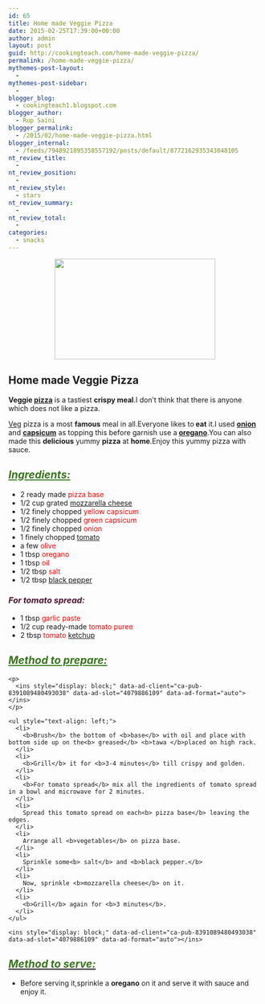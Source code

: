 ```yaml
---
id: 65
title: Home made Veggie Pizza
date: 2015-02-25T17:39:00+00:00
author: admin
layout: post
guid: http://cookingteach.com/home-made-veggie-pizza/
permalink: /home-made-veggie-pizza/
mythemes-post-layout:
  - 
mythemes-post-sidebar:
  - 
blogger_blog:
  - cookingteach1.blogspot.com
blogger_author:
  - Rup Saini
blogger_permalink:
  - /2015/02/home-made-veggie-pizza.html
blogger_internal:
  - /feeds/7948921895358557192/posts/default/8772162935343048105
nt_review_title:
  - 
nt_review_position:
  - 
nt_review_style:
  - stars
nt_review_summary:
  - 
nt_review_total:
  - 
categories:
  - snacks
---
```

<div style="clear: both; text-align: center;">
</p>

<div style="clear: both; text-align: center;">
  <a style="margin-left: 1em; margin-right: 1em;" href="http://1.bp.blogspot.com/-4lBfOA1KCdY/VO35PDl_EGI/AAAAAAAAAG8/krZ6cpysTaM/s1600/1.jpg"><img src="http://1.bp.blogspot.com/-4lBfOA1KCdY/VO35PDl_EGI/AAAAAAAAAG8/krZ6cpysTaM/s1600/1.jpg" alt="" width="320" height="200" border="0" /></a>
</p>

<h2 dir="ltr" style="text-align: left;">
  Home made Veggie Pizza
</h2>

<div style="text-align: left;">
  <b>Veggie <a class="zem_slink" title="Pizza" href="http://en.wikipedia.org/wiki/Pizza" target="_blank" rel="wikipedia">pizza</a></b> is a tastiest <b>crispy meal</b>.I don&#8217;t think that there is anyone which does not like a pizza.
</p>

<div style="text-align: left;">
  <a class="zem_slink" title="Vegetable" href="http://en.wikipedia.org/wiki/Vegetable" target="_blank" rel="wikipedia">Veg</a> pizza is a most <b>famous</b> meal in all.Everyone likes to<b> eat</b> it.I used <b><a class="zem_slink" title="Onion" href="http://en.wikipedia.org/wiki/Onion" target="_blank" rel="wikipedia">onion</a></b> and <b><a class="zem_slink" title="Capsicum" href="http://en.wikipedia.org/wiki/Capsicum" target="_blank" rel="wikipedia">capsicum</a></b> as topping this before garnish use a<b> <a class="zem_slink" title="Oregano" href="http://en.wikipedia.org/wiki/Oregano" target="_blank" rel="wikipedia">oregano</a></b>.You can also made this <b>delicious</b> yummy <b>pizza</b> at <b>home</b>.Enjoy this yummy pizza with sauce.
</p>

<h2 style="text-align: left;">
  <i><span style="color: #38761d;"><u>Ingredients:</u></span></i>
</h2>

<p>
  <ul style="text-align: left;">
    <li>
      2 ready made<span style="color: red;"> pizza base</span>
    </li>
    <li>
      1/2 cup grated<span style="color: red;"> <a class="zem_slink" title="Mozzarella" href="http://en.wikipedia.org/wiki/Mozzarella" target="_blank" rel="wikipedia">mozzarella cheese</a></span>
    </li>
    <li>
      1/2 finely chopped <span style="color: red;">yellow capsicum</span>
    </li>
    <li>
      1/2 finely chopped <span style="color: red;">green capsicum</span>
    </li>
    <li>
      1/2 finely chopped <span style="color: red;">onion</span>
    </li>
    <li>
      1 finely chopped <span style="color: red;"><a class="zem_slink" title="Tomato" href="http://en.wikipedia.org/wiki/Tomato" target="_blank" rel="wikipedia">tomato</a></span>
    </li>
    <li>
      a few <span style="color: red;">olive</span>
    </li>
    <li>
      1 tbsp <span style="color: red;">oregano</span>
    </li>
    <li>
      1 tbsp <span style="color: red;">oil</span>
    </li>
    <li>
      1/2 tbsp<span style="color: red;"> salt</span>
    </li>
    <li>
      1/2 tbsp<span style="color: red;"> <a class="zem_slink" title="Black pepper" href="http://en.wikipedia.org/wiki/Black_pepper" target="_blank" rel="wikipedia">black pepper</a></span>
    </li>
  </ul>
  
  <h3 style="text-align: left;">
    <span style="color: #4c1130;"><b><i>For tomato spread:</i></b></span>
  </h3>
</p>

<p>
  <ul style="text-align: left;">
    <li>
      1 tbsp <span style="color: red;">garlic paste</span>
    </li>
    <li>
      1/2 cup ready-made<span style="color: red;"> tomato puree</span>
    </li>
    <li>
      2 tbsp<span style="color: red;"> tomato <a class="zem_slink" title="Ketchup" href="http://en.wikipedia.org/wiki/Ketchup" target="_blank" rel="wikipedia">ketchup</a></span>
    </li>
  </ul>
  
  <h2 style="text-align: left;">
    <span style="color: #38761d;"><i><u>Method to prepare:</u></i></span>
  </h2>
  
  <p>
    <ul style="text-align: left;">
      <ul style="text-align: left;">
        <!-- post -->
      </ul>
    </ul>
    
    <p>
      <ins style="display: block;" data-ad-client="ca-pub-8391089480493038" data-ad-slot="4079886109" data-ad-format="auto"></ins>
    </p>
    
    <ul style="text-align: left;">
      <li>
        <b>Brush</b> the bottom of <b>base</b> with oil and place with bottom side up on the<b> greased</b> <b>tawa </b>placed on high rack.
      </li>
      <li>
        <b>Grill</b> it for <b>3-4 minutes</b> till crispy and golden.
      </li>
      <li>
        <b>For tomato spread</b> mix all the ingredients of tomato spread in a bowl and microwave for 2 minutes.
      </li>
      <li>
        Spread this tomato spread on each<b> pizza base</b> leaving the edges.
      </li>
      <li>
        Arrange all <b>vegetables</b> on pizza base.
      </li>
      <li>
        Sprinkle some<b> salt</b> and <b>black pepper.</b>
      </li>
      <li>
        Now, sprinkle <b>mozzarella cheese</b> on it.
      </li>
      <li>
        <b>Grill</b> again for <b>3 minutes</b>.
      </li>
    </ul>
  </p>
  
  <p>
    <!-- post -->
    
    <ins style="display: block;" data-ad-client="ca-pub-8391089480493038" data-ad-slot="4079886109" data-ad-format="auto"></ins>
  </p>
  
  <h2 style="text-align: left;">
    <i><u><span style="color: #38761d;">Method to serve:</span></u></i>
  </h2>
  
  <p>
    <ul style="text-align: left;">
      <li>
        Before serving it,sprinkle a <b>oregano</b> on it and serve it with sauce and enjoy it.
      </li>
    </ul>
  </p>
</p>
